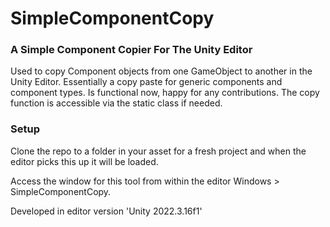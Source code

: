 # SimpleComponentCopy
### A Simple Component Copier For The Unity Editor

Used to copy Component objects from one GameObject to another in the Unity Editor. Essentially a copy paste for generic components and component types. Is functional now, happy for any contributions. The copy function is accessible via the static class if needed.

### Setup

Clone the repo to a folder in your asset for a fresh project and when the editor picks this up it will be loaded.

Access the window for this tool from within the editor Windows > SimpleComponentCopy.

Developed in editor version 'Unity 2022.3.16f1'
